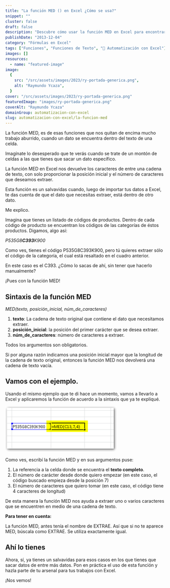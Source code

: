 ```yaml
---
title: "La función MED () en Excel ¿Cómo se usa?"
snippet: ""
cluster: false
draft: false
description: "Descubre cómo usar la función MED en Excel para encontrar datos dentro del texto de una celda de manera sencilla."
publishDate: "2013-12-04"
category: "Fórmulas en Excel"
tags: ["Funciones", "Funciones de Texto", "🤖 Automatización con Excel"]
images: []
resources:
  - name: "featured-image"
image:
  {
    src: "/src/assets/images/2023/ry-portada-generica.png",
    alt: "Raymundo Ycaza",
  }
cover: "/src/assets/images/2023/ry-portada-generica.png"
featuredImage: "images/ry-portada-generica.png"
coverAlt: "Raymundo Ycaza"
domainGroup: automatizacion-con-excel
slug: automatizacion-con-excel/la-funcion-med
---
```


La función MED, es de esas funciones que nos quitan de encima mucho trabajo aburrido, cuando un dato se encuentra dentro del texto de una celda.

Imagínate lo desesperado que te verás cuando se trate de un montón de celdas a las que tienes que sacar un dato específico.

La función MED en Excel nos devuelve los caracteres de entre una cadena de texto, con solo proporcionar la posición inicial y el número de caracteres que deseamos extraer.

Esta función es un salvavidas cuando, luego de importar tus datos a Excel, te das cuenta de que el dato que necesitas extraer, está dentro de otro dato.

Me explico.

Imagina que tienes un listado de códigos de productos. Dentro de cada código de producto se encuentran los códigos de las categorías de éstos productos. Digamos, algo así:

_P535G8**C393**K900_

Como ves, tienes el código P535G8C393K900, pero tú quieres extraer sólo el código de la categoría, el cual está resaltado en el cuadro anterior.

En este caso es el C393. ¿Cómo lo sacas de ahí, sin tener que hacerlo manualmente?

¡Pues con la función MED!

## Sintaxis de la función MED

_MED(texto, posición_inicial, núm_de_caracteres)_

1. **texto**: La cadena de texto original que contiene el dato que necesitamos extraer.
2. **posición_inicial**: la posición del primer carácter que se desea extraer.
3. **núm_de_caracteres**: número de caracteres a extraer.

Todos los argumentos son obligatorios.

Si por alguna razón indicamos una posición inicial mayor que la longitud de la cadena de texto original, entonces la función MED nos devolverá una cadena de texto vacía.

## Vamos con el ejemplo.

Usando el mismo ejemplo que te di hace un momento, vamos a llevarlo a Excel y aplicaremos la función de acuerdo a la sintaxis que ya te expliqué.

[![La función MED](/src/assets/images/2023/20131204-la-funcion-med-000171.png)](http://raymundoycaza.com/wp-content/uploads/20131204-la-funcion-med-000171.png)

Como ves, escribí la función MED y en sus argumentos puse:

1. La referencia a la celda donde se encuentra el **texto completo**.
2. El número de carácter desde donde quiero empezar (en este caso, el código buscado empieza desde la posición 7)
3. El número de caracteres que quiero tomar (en este caso, el código tiene 4 caracteres de longitud)

De esta manera la función MED nos ayuda a extraer uno o varios caracteres que se encuentren en medio de una cadena de texto.

**Para tener en cuenta:**

La función MED, antes tenía el nombre de EXTRAE. Así que si no te aparece MED, búscala como EXTRAE. Se utiliza exactamente igual.

## Ahí lo tienes

Ahora, sí, ya tienes un salvavidas para esos casos en los que tienes que sacar datos de entre más datos. Pon en práctica el uso de esta función y hazla parte de tu arsenal para tus trabajos con Excel.

¡Nos vemos!
